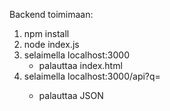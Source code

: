 Backend toimimaan:
1. npm install
2. node index.js
3. selaimella localhost:3000
    -   palauttaa index.html
4. selaimella localhost:3000/api?q=<insert jotain hauskaa>
    -   palauttaa JSON